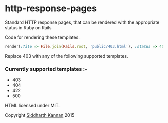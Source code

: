 # http-response-pages
Standard HTTP response pages, that can be rendered with the appropriate status in Ruby on Rails

Code for rendering these templates:

```ruby
render(:file => File.join(Rails.root, 'public/403.html'), :status => 403, :layout => false)
```

Replace 403 with any of the following supported templates.

### Currently supported templates :-

- 403
- 404
- 422
- 500

HTML licensed under MIT.

Copyright [Siddharth Kannan](http://github.com/icyflame) 2015
